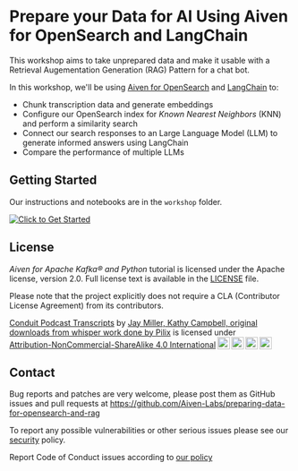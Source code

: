 # Prepare your Data for AI Using Aiven for OpenSearch and LangChain

This workshop aims to take unprepared data and make it usable with a Retrieval Augementation Generation (RAG) Pattern for a chat bot.

In this workshop, we'll be using [Aiven for OpenSearch](https://aiven.io/opensearch) and [LangChain](https://www.langchain.com/) to:

* Chunk transcription data and generate embeddings
* Configure our OpenSearch index for _Known Nearest Neighbors_ (KNN) and perform a similarity search
* Connect our search responses to an Large Language Model (LLM) to generate informed answers using LangChain
* Compare the performance of multiple LLMs

## Getting Started

Our instructions and notebooks are in the `workshop` folder.

[![Click to Get Started](https://img.shields.io/badge/Get%20Started!-a03586?style=for-the-badge)](./workshop/README.md)

## License

_Aiven for Apache Kafka®️ and Python_ tutorial is licensed under the Apache license, version 2.0. Full license text is available in the [LICENSE](LICENSE) file.

Please note that the project explicitly does not require a CLA (Contributor License Agreement) from its contributors.

<p xmlns:cc="http://creativecommons.org/ns#" xmlns:dct="http://purl.org/dc/terms/"><a property="dct:title" rel="cc:attributionURL" href="https://github.com/kjaymiller/conduit-transcripts">Conduit Podcast Transcripts</a> by <a rel="cc:attributionURL dct:creator" property="cc:attributionName" href="https://relay.fm/conduit">Jay Miller, Kathy Campbell, original downloads from whisper work done by Pilix</a> is licensed under <a href="http://creativecommons.org/licenses/by-nc-sa/4.0/?ref=chooser-v1" target="_blank" rel="license noopener noreferrer" style="display:inline-block;">Attribution-NonCommercial-ShareAlike 4.0 International<img style="height:22px!important;margin-left:3px;vertical-align:text-bottom;" src="https://mirrors.creativecommons.org/presskit/icons/cc.svg?ref=chooser-v1"><img style="height:22px!important;margin-left:3px;vertical-align:text-bottom;" src="https://mirrors.creativecommons.org/presskit/icons/by.svg?ref=chooser-v1"><img style="height:22px!important;margin-left:3px;vertical-align:text-bottom;" src="https://mirrors.creativecommons.org/presskit/icons/nc.svg?ref=chooser-v1"><img style="height:22px!important;margin-left:3px;vertical-align:text-bottom;" src="https://mirrors.creativecommons.org/presskit/icons/sa.svg?ref=chooser-v1"></a></p>

## Contact

Bug reports and patches are very welcome, please post them as GitHub issues and pull requests at https://github.com/Aiven-Labs/preparing-data-for-opensearch-and-rag

To report any possible vulnerabilities or other serious issues please see our [security](SECURITY.md) policy.

Report Code of Conduct issues according to [our policy](https://github.com/Aiven-Labs/.github/blob/main/CODE_OF_CONDUCT.md)